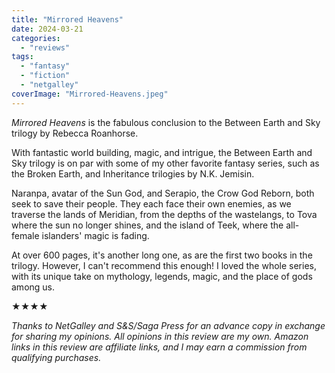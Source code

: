 ```yaml
---
title: "Mirrored Heavens"
date: 2024-03-21
categories: 
  - "reviews"
tags: 
  - "fantasy"
  - "fiction"
  - "netgalley"
coverImage: "Mirrored-Heavens.jpeg"
---
```


_Mirrored Heavens_ is the fabulous conclusion to the Between Earth and Sky trilogy by Rebecca Roanhorse.

With fantastic world building, magic, and intrigue, the Between Earth and Sky trilogy is on par with some of my other favorite fantasy series, such as the Broken Earth, and Inheritance trilogies by N.K. Jemisin.

Naranpa, avatar of the Sun God, and Serapio, the Crow God Reborn, both seek to save their people. They each face their own enemies, as we traverse the lands of Meridian, from the depths of the wastelangs, to Tova where the sun no longer shines, and the island of Teek, where the all-female islanders' magic is fading.

At over 600 pages, it's another long one, as are the first two books in the trilogy. However, I can't recommend this enough! I loved the whole series, with its unique take on mythology, legends, magic, and the place of gods among us.

★★★★

_Thanks to NetGalley and S&S/Saga Press for an advance copy in exchange for sharing my opinions. All opinions in this review are my own._ _Amazon links in this review are affiliate links, and I may earn a commission from qualifying purchases._

